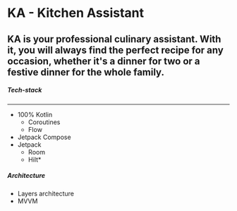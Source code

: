 # KA - Kitchen Assistant

KA is your professional culinary assistant. With it, you will always find the perfect recipe for any occasion, whether it's a dinner for two or a festive dinner for the whole family.
---
##### Tech-stack
---
* 100% Kotlin 
    * Coroutines
    * Flow
* Jetpack Compose
* Jetpack
    * Room
    * Hilt*
##### Architecture
* Layers architecture
* MVVM
